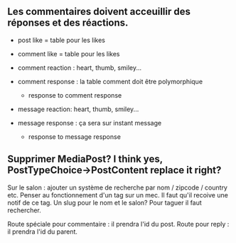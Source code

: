 ## Les commentaires doivent acceuillir des réponses et des réactions.
- post like = table pour les likes


- comment like = table pour les likes

- comment reaction : heart, thumb, smiley...

- comment response : la table comment doit être polymorphique
    - response to comment response


- message reaction: heart, thumb, smiley...

- message response : ça sera sur instant message
    - response to message response





## Supprimer MediaPost? I think yes, PostTypeChoice->PostContent replace it right?




Sur le salon : ajouter un système de recherche par nom / zipcode / country etc.
Penser au fonctionnement d'un tag sur un mec. Il faut qu'il recoive une notif de ce tag. Un slug pour le nom et le salon? Pour taguer il faut rechercher.


Route spéciale pour commentaire : il prendra l'id du post.
Route pour reply : il prendra l'id du parent.
